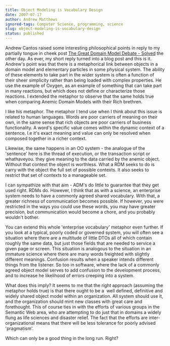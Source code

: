 ```yaml
---
title: Object Modeling is Vocabulary Design
date: 2007-07-17
author: Andrew Matthews
ignored-tags: Computer Science, programming, science
slug: object-modeling-is-vocabulary-design
status: published
---
```


Andrew Cantos raised some interesting philosophical points in reply to my partially tongue in cheek post [The Great Domain Model Debate - Solved](http://industrialinference.com/2007/01/23/the-great-domain-model-debate-%e2%80%93-solved/#comment-10295) the other day. As ever, my short reply turned into a blog post and this is it. Andrew's point was that there is a metaphorical link between objects in a domain model and elementary particles in some physical system. The ability of these elements to take part in the wider system is often a function of their sheer simplicity rather than being loaded with complex properties. He use the example of Oxygen, as an example of something that can take part in many reactions, but which does not define or characterize those reactions. I extended the metaphor to observe that the same holds true when comparing Anemic Domain Models with their Rich brethren.

I like his metaphor. The metaphor I tend use when I think about this issue is related to human languages. Words are poor carriers of meaning on their own, in the same sense that rich objects are poor carriers of business functionality. A word's specific value comes within the dynamic context of a sentence. I.e it's exact meaning and value can only be resolved when composed together in a richer context.

Likewise, the same happens in an OO system - the analogue of the 'sentence' here is the thread of execution, or the transaction script or whathaveyou. they give meaning to the data carried by the anemic object. Without that context the object is worthless. What a RDM seeks to do is carry with the object the full set of possible contexts. It also seeks to restrict that set of contexts to a manageable set.

I can sympathize with that aim - ADM's do little to guarantee that they get used right. RDMs do. However, I think that as with a science, an enterprise system needs to have a commonly agreed shared vocabulary. With that, a greater richness of communication becomes possible. If however, you were restricted in the ways you could use these words, you may have greater precision, but communication would become a chore, and you probably wouldn't bother.

You can extend this whole 'enterprise vocabulary' metaphor even further. If you look at a typical, poorly coded or governed system, you will often see a situation where there are a multitude of little DTOs all of which contain roughly the same data, but just those fields that are needed to service a given page or screen. This situation is analogous to the situation in an immature science where there are many words freighted with slightly different meanings. Confusion results when a speaker intends different things from the listener. So too in software, where the lack of a commonly agreed object model serves to add confusion to the development process, and to increase he likelihood of errors creeping into a system.

What does this imply? It seems to me that the right approach (assuming the metaphor holds true) is that there ought to be a  well defined, definitive and widely shared object model within an organization. All system should use it, and the organization should mint new classes with great care and forethought. This of course ties in with the efforts of various groups in the Semantic Web area, who are attempting to do just that in domains a widely flung as life sciences and disaster relief. The fact that the efforts are inter-organizational means that there will be less tolerance for poorly advised 'pragmatism'.

Which can only be a good thing in the long run. Right?

